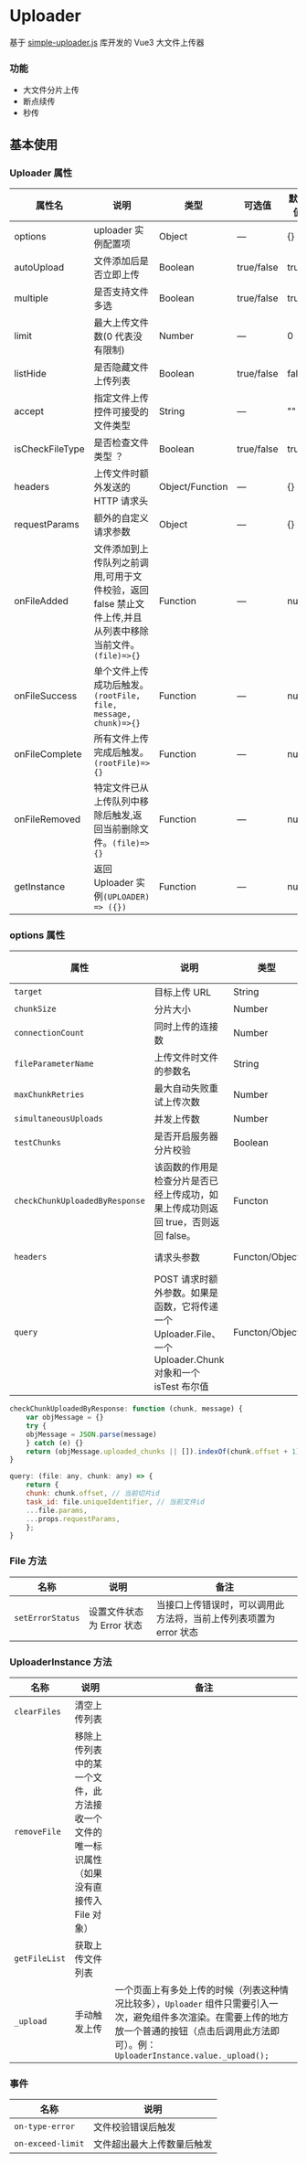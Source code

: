 # Uploader

基于 [simple-uploader.js](https://github.com/simple-uploader/Uploader) 库开发的 Vue3 大文件上传器

### 功能

- 大文件分片上传
- 断点续传
- 秒传

## 基本使用

<demo src="./basic.vue"></demo>

### Uploader 属性

| 属性名          | 说明                                                                                                                                                                                                                                                        | 类型            | 可选值     | 默认值 |
| --------------- | ----------------------------------------------------------------------------------------------------------------------------------------------------------------------------------------------------------------------------------------------------------- | --------------- | ---------- | ------ |
| options         | uploader 实例配置项                                                                                                                                                                                                                                         | Object          | —          | {}     |
| autoUpload      | 文件添加后是否立即上传                                                                                                                                                                                                                                      | Boolean         | true/false | true   |
| multiple        | 是否支持文件多选                                                                                                                                                                                                                                            | Boolean         | true/false | true   |
| limit           | 最大上传文件数(0 代表没有限制)                                                                                                                                                                                                                              | Number          | —          | 0      |
| listHide        | 是否隐藏文件上传列表                                                                                                                                                                                                                                        | Boolean         | true/false | false  |
| accept          | 指定文件上传控件可接受的文件类型                                                                                                                                                                                                                            | String          | —          | ""     |
| isCheckFileType | 是否检查文件类型 <span title="内部会调用 `checkFileType` 方法，根据 `accept` 属性进行文件后缀名检查，如果上传的文件类型不符合`accept`可接受的文件类型，直接移除文件，并且调用`on-type-error`事件。如果 `accept`为空，不会调用`checkFileType`方法">？</span> | Boolean         | true/false | true   |
| headers         | 上传文件时额外发送的 HTTP 请求头                                                                                                                                                                                                                            | Object/Function | —          | {}     |
| requestParams   | 额外的自定义请求参数                                                                                                                                                                                                                                        | Object          | —          | {}     |
| onFileAdded     | 文件添加到上传队列之前调用,可用于文件校验，返回 false 禁止文件上传,并且从列表中移除当前文件。`(file)=>{}`                                                                                                                                                   | Function        | —          | null   |
| onFileSuccess   | 单个文件上传成功后触发。`(rootFile, file, message, chunk)=>{}`                                                                                                                                                                                              | Function        | —          | null   |
| onFileComplete  | 所有文件上传完成后触发。`(rootFile)=>{}`                                                                                                                                                                                                                    | Function        | —          | null   |
| onFileRemoved   | 特定文件已从上传队列中移除后触发,返回当前删除文件。`(file)=>{}`                                                                                                                                                                                             | Function        | —          | null   |
| getInstance     | 返回 Uploader 实例`(UPLOADER) => ({})`                                                                                                                                                                                                                      | Function        | —          | null   |

### options 属性

| 属性                           | 说明                                                                                                      | 类型           | 默认值     |
| ------------------------------ | --------------------------------------------------------------------------------------------------------- | -------------- | ---------- |
| `target`                       | 目标上传 URL                                                                                              | String         | ''         |
| `chunkSize`                    | 分片大小                                                                                                  | Number         | 4M         |
| `connectionCount`              | 同时上传的连接数                                                                                          | Number         | 3          |
| `fileParameterName`            | 上传文件时文件的参数名                                                                                    | String         | 'file'     |
| `maxChunkRetries`              | 最大自动失败重试上传次数                                                                                  | Number         | 3          |
| `simultaneousUploads`          | 并发上传数                                                                                                | Number         | 3          |
| `testChunks`                   | 是否开启服务器分片校验                                                                                    | Boolean        | true       |
| `checkChunkUploadedByResponse` | 该函数的作用是检查分片是否已经上传成功，如果上传成功则返回 true，否则返回 false。                         | Functon        | -          |
| `headers`                      | 请求头参数                                                                                                | Functon/Object | () => ({}) |
| `query`                        | POST 请求时额外参数。如果是函数，它将传递一个 Uploader.File、一个 Uploader.Chunk 对象和一个 isTest 布尔值 | Functon/Object | {}         |

```js
checkChunkUploadedByResponse: function (chunk, message) {
    var objMessage = {}
    try {
    objMessage = JSON.parse(message)
    } catch (e) {}
    return (objMessage.uploaded_chunks || []).indexOf(chunk.offset + 1) >= 0
}

query: (file: any, chunk: any) => {
    return {
    chunk: chunk.offset, // 当前切片id
    task_id: file.uniqueIdentifier, // 当前文件id
    ...file.params,
    ...props.requestParams,
    };
}

```

### File 方法

| 名称             | 说明                      | 备注                                                              |
| ---------------- | ------------------------- | ----------------------------------------------------------------- |
| `setErrorStatus` | 设置文件状态为 Error 状态 | 当接口上传错误时，可以调用此方法将，当前上传列表项置为 error 状态 |

### UploaderInstance 方法

| 名称          | 说明                                                                                       | 备注                                                                                                                                                                                                 |
| ------------- | ------------------------------------------------------------------------------------------ | ---------------------------------------------------------------------------------------------------------------------------------------------------------------------------------------------------- |
| `clearFiles`  | 清空上传列表                                                                               |                                                                                                                                                                                                      |
| `removeFile`  | 移除上传列表中的某一个文件，此方法接收一个文件的唯一标识属性（如果没有直接传入 File 对象） |                                                                                                                                                                                                      |
| `getFileList` | 获取上传文件列表                                                                           |                                                                                                                                                                                                      |
| `_upload`     | 手动触发上传                                                                               | 一个页面上有多处上传的时候（列表这种情况比较多），`Uploader` 组件只需要引入一次，避免组件多次渲染。在需要上传的地方放一个普通的按钮（点击后调用此方法即可）。例：`UploaderInstance.value._upload();` |

### 事件

| 名称              | 说明                       |
| ----------------- | -------------------------- |
| `on-type-error`   | 文件校验错误后触发         |
| `on-exceed-limit` | 文件超出最大上传数量后触发 |
